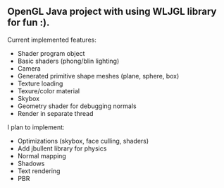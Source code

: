 
## OpenGL Java project with using WLJGL library for fun :).


Current implemented features:

 * Shader program object
 * Basic shaders (phong/blin lighting)
 * Camera
 * Generated primitive shape meshes (plane, sphere, box)
 * Texture loading
 * Texure/color material
 * Skybox
 * Geometry shader for debugging normals
 * Render in separate thread

I plan to implement:

 * Optimizations (skybox, face culling, shaders)
 * Add jbullent library for physics
 * Normal mapping
 * Shadows 
 * Text rendering
 * PBR



